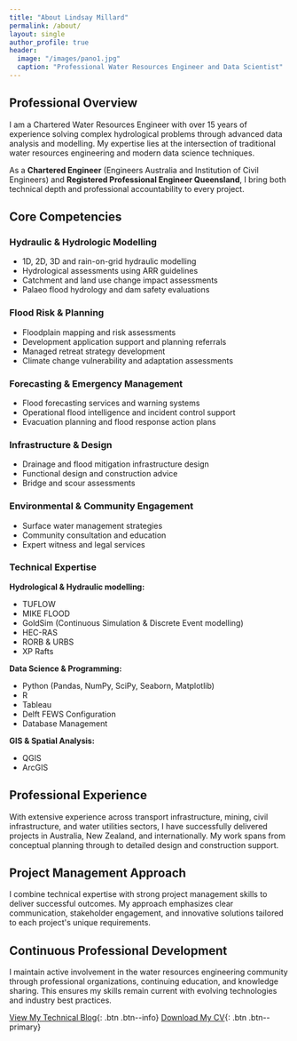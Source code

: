 ```yaml
---
title: "About Lindsay Millard"
permalink: /about/
layout: single
author_profile: true
header:
  image: "/images/pano1.jpg"
  caption: "Professional Water Resources Engineer and Data Scientist"
---
```


## Professional Overview

I am a Chartered Water Resources Engineer with over 15 years of experience solving complex hydrological problems through advanced data analysis and modelling. My expertise lies at the intersection of traditional water resources engineering and modern data science techniques.

As a **Chartered Engineer** (Engineers Australia and Institution of Civil Engineers) and **Registered Professional Engineer Queensland**, I bring both technical depth and professional accountability to every project.

## Core Competencies

### Hydraulic & Hydrologic Modelling
- 1D, 2D, 3D and rain-on-grid hydraulic modelling
- Hydrological assessments using ARR guidelines
- Catchment and land use change impact assessments
- Palaeo flood hydrology and dam safety evaluations

### Flood Risk & Planning
- Floodplain mapping and risk assessments
- Development application support and planning referrals
- Managed retreat strategy development
- Climate change vulnerability and adaptation assessments

### Forecasting & Emergency Management
- Flood forecasting services and warning systems
- Operational flood intelligence and incident control support
- Evacuation planning and flood response action plans

### Infrastructure & Design
- Drainage and flood mitigation infrastructure design
- Functional design and construction advice
- Bridge and scour assessments

### Environmental & Community Engagement
- Surface water management strategies
- Community consultation and education
- Expert witness and legal services


### Technical Expertise

**Hydrological & Hydraulic modelling:**
- TUFLOW
- MIKE FLOOD
- GoldSim (Continuous Simulation & Discrete Event modelling)
- HEC-RAS
- RORB & URBS
- XP Rafts

**Data Science & Programming:**
- Python (Pandas, NumPy, SciPy, Seaborn, Matplotlib)
- R
- Tableau
- Delft FEWS Configuration
- Database Management

**GIS & Spatial Analysis:**
- QGIS
- ArcGIS

## Professional Experience

With extensive experience across transport infrastructure, mining, civil infrastructure, and water utilities sectors, I have successfully delivered projects in Australia, New Zealand, and internationally. My work spans from conceptual planning through to detailed design and construction support.

## Project Management Approach

I combine technical expertise with strong project management skills to deliver successful outcomes. My approach emphasizes clear communication, stakeholder engagement, and innovative solutions tailored to each project's unique requirements.



## Continuous Professional Development

I maintain active involvement in the water resources engineering community through professional organizations, continuing education, and knowledge sharing. This ensures my skills remain current with evolving technologies and industry best practices.

[View My Technical Blog](/datascience/){: .btn .btn--info}
[Download My CV](#){: .btn .btn--primary}
